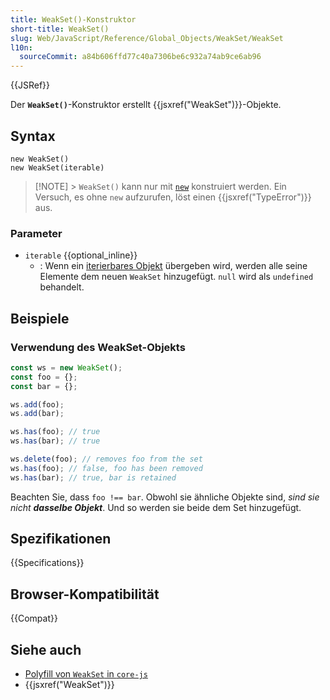 ```yaml
---
title: WeakSet()-Konstruktor
short-title: WeakSet()
slug: Web/JavaScript/Reference/Global_Objects/WeakSet/WeakSet
l10n:
  sourceCommit: a84b606ffd77c40a7306be6c932a74ab9ce6ab96
---
```


{{JSRef}}

Der **`WeakSet()`**-Konstruktor erstellt {{jsxref("WeakSet")}}-Objekte.

## Syntax

```js-nolint
new WeakSet()
new WeakSet(iterable)
```

> [!NOTE] > `WeakSet()` kann nur mit [`new`](/de/docs/Web/JavaScript/Reference/Operators/new) konstruiert werden. Ein Versuch, es ohne `new` aufzurufen, löst einen {{jsxref("TypeError")}} aus.

### Parameter

- `iterable` {{optional_inline}}
  - : Wenn ein [iterierbares Objekt](/de/docs/Web/JavaScript/Reference/Statements/for...of) übergeben wird, werden alle seine Elemente dem neuen `WeakSet` hinzugefügt. `null` wird als `undefined` behandelt.

## Beispiele

### Verwendung des WeakSet-Objekts

```js
const ws = new WeakSet();
const foo = {};
const bar = {};

ws.add(foo);
ws.add(bar);

ws.has(foo); // true
ws.has(bar); // true

ws.delete(foo); // removes foo from the set
ws.has(foo); // false, foo has been removed
ws.has(bar); // true, bar is retained
```

Beachten Sie, dass `foo !== bar`. Obwohl sie ähnliche Objekte sind, _sind sie nicht **dasselbe Objekt**_. Und so werden sie beide dem Set hinzugefügt.

## Spezifikationen

{{Specifications}}

## Browser-Kompatibilität

{{Compat}}

## Siehe auch

- [Polyfill von `WeakSet` in `core-js`](https://github.com/zloirock/core-js#weakset)
- {{jsxref("WeakSet")}}
